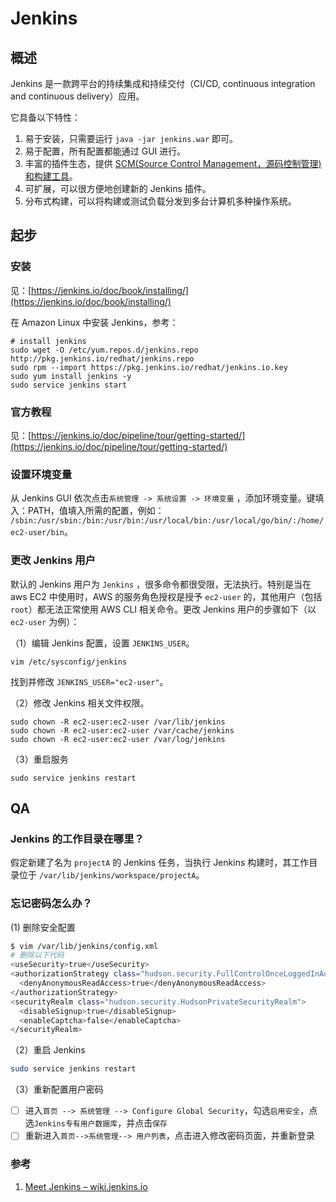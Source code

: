 # Jenkins

## 概述

Jenkins 是一款跨平台的持续集成和持续交付（CI/CD, continuous integration and continuous delivery）应用。

它具备以下特性：

1. 易于安装，只需要运行 `java -jar jenkins.war` 即可。
2. 易于配置，所有配置都能通过 GUI 进行。
3. 丰富的插件生态，提供 [SCM\(Source Control Management，源码控制管理\) 和构建工具](https://wiki.jenkins-ci.org/display/JENKINS/Plugins)。
4. 可扩展，可以很方便地创建新的 Jenkins 插件。
5. 分布式构建，可以将构建或测试负载分发到多台计算机多种操作系统。

## 起步

### 安装

见：[https://jenkins.io/doc/book/installing/](https://jenkins.io/doc/book/installing/)

在 Amazon Linux 中安装 Jenkins，参考：

```text
# install jenkins
sudo wget -O /etc/yum.repos.d/jenkins.repo http://pkg.jenkins.io/redhat/jenkins.repo
sudo rpm --import https://pkg.jenkins.io/redhat/jenkins.io.key
sudo yum install jenkins -y
sudo service jenkins start
```

### 官方教程

见：[https://jenkins.io/doc/pipeline/tour/getting-started/](https://jenkins.io/doc/pipeline/tour/getting-started/)

### 设置环境变量

从 Jenkins GUI 依次点击`系统管理 -> 系统设置 -> 环境变量` ，添加环境变量。键填入：PATH，值填入所需的配置，例如： `/sbin:/usr/sbin:/bin:/usr/bin:/usr/local/bin:/usr/local/go/bin/:/home/ec2-user/bin`。

### 更改 Jenkins 用户

默认的 Jenkins 用户为 `Jenkins` ，很多命令都很受限，无法执行。特别是当在 aws EC2 中使用时，AWS 的服务角色授权是授予 `ec2-user` 的，其他用户（包括 `root`）都无法正常使用 AWS CLI 相关命令。更改 Jenkins 用户的步骤如下（以 `ec2-user` 为例）：

（1）编辑 Jenkins 配置，设置 `JENKINS_USER`。

```text
vim /etc/sysconfig/jenkins
```

找到并修改 `JENKINS_USER="ec2-user"`。

（2）修改 Jenkins 相关文件权限。

```text
sudo chown -R ec2-user:ec2-user /var/lib/jenkins
sudo chown -R ec2-user:ec2-user /var/cache/jenkins
sudo chown -R ec2-user:ec2-user /var/log/jenkins
```

（3）重启服务

```text
sudo service jenkins restart
```

## QA

### Jenkins 的工作目录在哪里？

假定新建了名为 `projectA` 的 Jenkins 任务，当执行 Jenkins 构建时，其工作目录位于 `/var/lib/jenkins/workspace/projectA`。

### 忘记密码怎么办？

\(1\) 删除安全配置

```bash
$ vim /var/lib/jenkins/config.xml
# 删除以下代码
<useSecurity>true</useSecurity>  
<authorizationStrategy class="hudson.security.FullControlOnceLoggedInAuthorizationStrategy">  
  <denyAnonymousReadAccess>true</denyAnonymousReadAccess>  
</authorizationStrategy>  
<securityRealm class="hudson.security.HudsonPrivateSecurityRealm">  
  <disableSignup>true</disableSignup>  
  <enableCaptcha>false</enableCaptcha>  
</securityRealm> 
```

（2）重启 Jenkins

```bash
sudo service jenkins restart
```

（3）重新配置用户密码

* [ ] 进入`首页 --> 系统管理 --> Configure Global Security`，勾选`启用安全`，点选`Jenkins专有用户数据库`，并点击`保存`
* [ ] 重新进入`首页-->系统管理--> 用户列表`，点击进入修改密码页面，并重新登录

### 参考

1. [Meet Jenkins – wiki.jenkins.io](https://wiki.jenkins.io/display/JENKINS/Meet+Jenkins)

